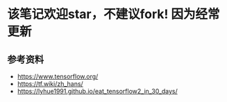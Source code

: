 # 该笔记欢迎star，不建议fork! 因为经常更新


## 参考资料
- https://www.tensorflow.org/
- https://tf.wiki/zh_hans/
- https://lyhue1991.github.io/eat_tensorflow2_in_30_days/
